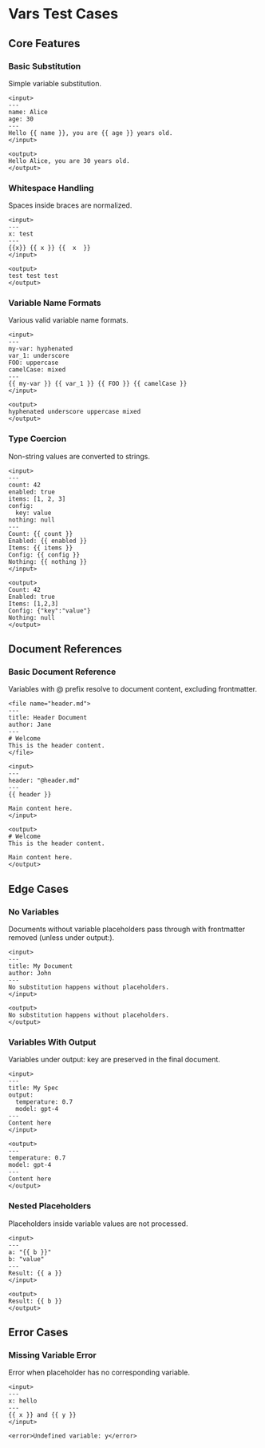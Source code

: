 # Vars Test Cases

## Core Features

### Basic Substitution

Simple variable substitution.

```
<input>
---
name: Alice
age: 30
---
Hello {{ name }}, you are {{ age }} years old.
</input>

<output>
Hello Alice, you are 30 years old.
</output>
```

### Whitespace Handling

Spaces inside braces are normalized.

```
<input>
---
x: test
---
{{x}} {{ x }} {{  x  }}
</input>

<output>
test test test
</output>
```

### Variable Name Formats

Various valid variable name formats.

```
<input>
---
my-var: hyphenated
var_1: underscore
FOO: uppercase
camelCase: mixed
---
{{ my-var }} {{ var_1 }} {{ FOO }} {{ camelCase }}
</input>

<output>
hyphenated underscore uppercase mixed
</output>
```

### Type Coercion

Non-string values are converted to strings.

```
<input>
---
count: 42
enabled: true
items: [1, 2, 3]
config:
  key: value
nothing: null
---
Count: {{ count }}
Enabled: {{ enabled }}
Items: {{ items }}
Config: {{ config }}
Nothing: {{ nothing }}
</input>

<output>
Count: 42
Enabled: true
Items: [1,2,3]
Config: {"key":"value"}
Nothing: null
</output>
```

## Document References

### Basic Document Reference

Variables with @ prefix resolve to document content, excluding frontmatter.

```
<file name="header.md">
---
title: Header Document
author: Jane
---
# Welcome
This is the header content.
</file>

<input>
---
header: "@header.md"
---
{{ header }}

Main content here.
</input>

<output>
# Welcome
This is the header content.

Main content here.
</output>
```

## Edge Cases

### No Variables

Documents without variable placeholders pass through with frontmatter removed (unless under output:).

```
<input>
---
title: My Document
author: John
---
No substitution happens without placeholders.
</input>

<output>
No substitution happens without placeholders.
</output>
```

### Variables With Output

Variables under output: key are preserved in the final document.

```
<input>
---
title: My Spec
output:
  temperature: 0.7
  model: gpt-4
---
Content here
</input>

<output>
---
temperature: 0.7
model: gpt-4
---
Content here
</output>
```

### Nested Placeholders

Placeholders inside variable values are not processed.

```
<input>
---
a: "{{ b }}"
b: "value"
---
Result: {{ a }}
</input>

<output>
Result: {{ b }}
</output>
```

## Error Cases

### Missing Variable Error

Error when placeholder has no corresponding variable.

```
<input>
---
x: hello
---
{{ x }} and {{ y }}
</input>

<error>Undefined variable: y</error>
```
